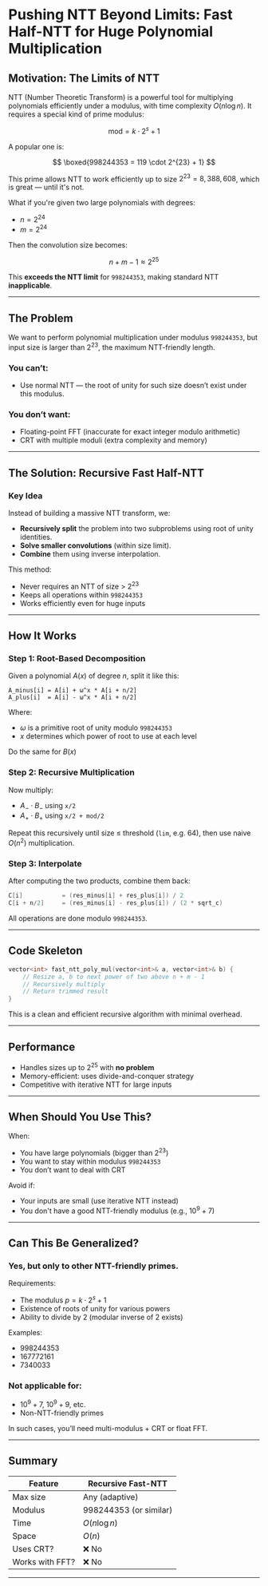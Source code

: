 # Pushing NTT Beyond Limits: Fast Half-NTT for Huge Polynomial Multiplication


## Motivation: The Limits of NTT

NTT (Number Theoretic Transform) is a powerful tool for multiplying polynomials efficiently under a modulus, with time complexity $O(n \log n)$. It requires a special kind of prime modulus:

$$
\text{mod} = k \cdot 2^s + 1
$$

A popular one is:

$$
\boxed{998244353 = 119 \cdot 2^{23} + 1}
$$

This prime allows NTT to work efficiently up to size $2^{23} = 8,388,608$, which is great — until it's not.

What if you're given two large polynomials with degrees:

* $n = 2^{24}$
* $m = 2^{24}$

Then the convolution size becomes:

$$
n + m - 1 \approx 2^{25}
$$

This **exceeds the NTT limit** for `998244353`, making standard NTT **inapplicable**.

---

## The Problem

We want to perform polynomial multiplication under modulus `998244353`, but input size is larger than $2^{23}$, the maximum NTT-friendly length.

### You **can’t**:

* Use normal NTT — the root of unity for such size doesn’t exist under this modulus.

### You **don’t want**:

* Floating-point FFT (inaccurate for exact integer modulo arithmetic)
* CRT with multiple moduli (extra complexity and memory)

---

## The Solution: Recursive Fast Half-NTT

### Key Idea

Instead of building a massive NTT transform, we:

* **Recursively split** the problem into two subproblems using root of unity identities.
* **Solve smaller convolutions** (within size limit).
* **Combine** them using inverse interpolation.

This method:

* Never requires an NTT of size > $2^{23}$
* Keeps all operations within `998244353`
* Works efficiently even for huge inputs

---

## How It Works

### Step 1: Root-Based Decomposition

Given a polynomial $A(x)$ of degree $n$, split it like this:

```text
A_minus[i] = A[i] + ω^x * A[i + n/2]
A_plus[i]  = A[i] - ω^x * A[i + n/2]
```

Where:

* $ω$ is a primitive root of unity modulo `998244353`
* $x$ determines which power of root to use at each level

Do the same for $B(x)$

### Step 2: Recursive Multiplication

Now multiply:

* $A_{-} \cdot B_{-}$ using `x/2`
* $A_{+} \cdot B_{+}$ using `x/2 + mod/2`

Repeat this recursively until size ≤ threshold (`lim`, e.g. 64), then use naive $O(n^2)$ multiplication.

### Step 3: Interpolate

After computing the two products, combine them back:

```cpp
C[i]           = (res_minus[i] + res_plus[i]) / 2
C[i + n/2]     = (res_minus[i] - res_plus[i]) / (2 * sqrt_c)
```

All operations are done modulo `998244353`.

---

## Code Skeleton

```cpp
vector<int> fast_ntt_poly_mul(vector<int>& a, vector<int>& b) {
    // Resize a, b to next power of two above n + m - 1
    // Recursively multiply
    // Return trimmed result
}
```

This is a clean and efficient recursive algorithm with minimal overhead.

---

## Performance

* Handles sizes up to $2^{25}$ with **no problem**
* Memory-efficient: uses divide-and-conquer strategy
* Competitive with iterative NTT for large inputs

---

## When Should You Use This?

 When:

* You have large polynomials (bigger than $2^{23}$)
* You want to stay within modulus `998244353`
* You don’t want to deal with CRT

 Avoid if:

* Your inputs are small (use iterative NTT instead)
* You don't have a good NTT-friendly modulus (e.g., $10^9 + 7$)

---

## Can This Be Generalized?

### Yes, **but only to other NTT-friendly primes**.

Requirements:

* The modulus $p = k \cdot 2^s + 1$
* Existence of roots of unity for various powers
* Ability to divide by 2 (modular inverse of 2 exists)

Examples:

* 998244353
* 167772161
* 7340033

### Not applicable for:

* $10^9 + 7$, $10^9 + 9$, etc.
* Non-NTT-friendly primes

In such cases, you’ll need multi-modulus + CRT or float FFT.

---

## Summary

| Feature         | Recursive Fast-NTT     |
| --------------- | ---------------------- |
| Max size        | Any (adaptive)         |
| Modulus         | 998244353 (or similar) |
| Time            | $O(n \log n)$          |
| Space           | $O(n)$                 |
| Uses CRT?       | ❌ No                   |
| Works with FFT? | ❌ No                   |

---

